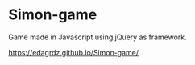 # Simon-game

Game made in Javascript using jQuery as framework.

https://edagrdz.github.io/Simon-game/
